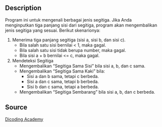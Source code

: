 ## Description

Program ini untuk mengenali berbagai jenis segitiga. Jika Anda menginputkan tiga panjang sisi dari segitiga, program akan mengembalikan jenis segitiga yang sesuai. Berikut skenarionya:
1. Menerima tiga panjang segitiga (sisi a, sisi b, dan sisi c).
    - Bila salah satu sisi bernilai < 1, maka gagal.
    - Bila salah satu sisi tidak berupa number, maka gagal.
    - Bila sisi a + b bernilai <= c, maka gagal.
2. Mendeteksi Segitiga
    - Mengembalikan “Segitiga Sama Sisi” bila sisi a, b, dan c sama.
    - Mengembalikan “Segitiga Sama Kaki” bila:
        - Sisi a dan b sama, tetapi c berbeda.
        - Sisi a dan c sama, tetapi b berbeda.
        - Sisi b dan c sama, tetapi a berbeda.
    - Mengembalikan “Segitiga Sembarang” bila sisi a, b, dan c berbeda.

## Source

[Dicoding Academy](https://www.dicoding.com/academies/199)